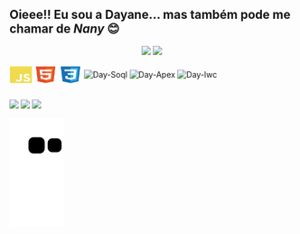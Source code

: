 ## Oieee!! Eu sou a Dayane... mas também pode me chamar de <i>Nany</i> 😊 

<div align="center"
  <a href="https://github.com/DDayane">
  <img height="100em" src="https://github-readme-stats.vercel.app/api?username=DDayane&show_icons=true&theme=dracula&include_all_commits=true&count_private=true"/>
  <img height="100em" src="https://github-readme-stats.vercel.app/api/top-langs/?username=DDayane&layout=compact&langs_count=7&theme=dracula"/>
</div>

<div style="display: inline_block"><br>
  <img align="center" alt="Day-Js" height="30" width="40" src="https://raw.githubusercontent.com/devicons/devicon/master/icons/javascript/javascript-plain.svg">
  <img align="center" alt="Day-HTML" height="30" width="40" src="https://raw.githubusercontent.com/devicons/devicon/master/icons/html5/html5-original.svg">
  <img align="center" alt="Day-CSS" height="30" width="40" src="https://raw.githubusercontent.com/devicons/devicon/master/icons/css3/css3-original.svg">
 <img align="center" alt="Day-Soql" height="50" width="60" src="https://cdn-icons-png.flaticon.com/512/3161/3161158.png">
  <img align="center" alt="Day-Apex" height="65" width="90" src="https://fiverr-res.cloudinary.com/images/q_auto,f_auto/gigs/101583193/original/ba3082e455d45e891ebb2da11786f66128bd94b7/develop-apex-visual-force-page-for-you.jpg">
  <img align="center" alt="Day-lwc" height="45" width="60" src="https://www.codescience.com/wp-content/uploads/2020/12/lightning_ready_badge.png">
  
  
</div>

##
<div>
 <a href = "mailto:dayanebatistaduarte@gmail.com" target="_blank"><img src="https://img.shields.io/badge/Gmail-D14836?style=for-the-badge&logo=gmail&logoColor=white" target="_blank"></a>
  <a href="https://www.linkedin.com/in/dayane-duarte-145b88a2/" target="_blank"><img src="https://img.shields.io/badge/-LinkedIn-%230077B5?style=for-the-badge&logo=linkedin&logoColor=white" target="_blank"></a>
 <a href = "https://trailblazer.me/id/dduarte22" target="_blank"><img src="https://img.shields.io/badge/Salesforce-00A1E0?style=for-the-badge&logo=Salesforce&logoColor=white">
  
  
  ![Snake animation](https://github.com/DDayane/DDayane/blob/output/github-contribution-grid-snake.svg)
   
</div>
